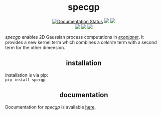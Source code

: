 <h1 align="center">
  specgp
</h1>
<p align="center">
    <a href='https://specgp.readthedocs.io/en/latest/?badge=latest'>
        <img src='https://readthedocs.org/projects/specgp/badge/?version=latest' alt='Documentation Status' /></a>
    <a href="https://github.com/tagordon/specgp/blob/master/LICENSE">
        <img src="https://img.shields.io/badge/license-MIT-blue.svg?style=flat"></a>
    <a href="https://arxiv.org/abs/2007.05799">
        <img src="https://img.shields.io/badge/arXiv-2007.05799-b31b1b.svg?style=flat"></a>
    </br>
    <a href="https://github.com/exoplanet-dev/exoplanet">
        <img src="https://img.shields.io/badge/powered_by-exoplanet-FE4365.svg?style=flat"></a>
    <a href="https://github.com/dfm/celerite">
        <img src="https://img.shields.io/badge/powered_by-celerite-FE4365.svg?style=flat"></a>
    <a href="https://github.com/pymc-devs/pymc3">
        <img src="https://img.shields.io/badge/powered_by-pymc3-FE4365.svg?style=flat"></a>
</p>
<p>
    <em>specgp</em> enables 2D Gaussian process computations in <a href="https://github.com/exoplanet-dev/exoplanet.git"><em>exoplanet</em></a>. It provides a new kernel term which combines a <em>celerite</em> term with a second term for the other dimension. 
</p>

<h2 align="center">
    installation
</h2>
<p>
    Installation is via pip:
    </br>
    <code>pip install specgp</code>
</p>
<h2 align="center">
    documentation
</h2>
<p>
    Documentation for <em>specgp</em> is available <a href="https://specgp.readthedocs.io">here</a>.
</p>
